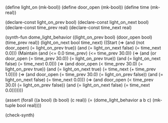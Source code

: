 (define light_on (mk-bool))
(define door_open (mk-bool))
(define time (mk-real))

(declare-const light_on_prev bool)
(declare-const light_on_next bool)
(declare-const time_prev real)
(declare-const time_next real)

(synth-fun dome_light_behavior ((light_on_prev bool) (door_open bool) (time_prev real)) (light_on_next bool time_next)
  ((Start
    (=> (and (not door_open) (= light_on_prev true))
        (and (= light_on_next false) (= time_next 0.0)))
    (Maintain
      (and (<= 0.0 time_prev) (<= time_prev 30.0))
      (=> (and (or door_open (= time_prev 30.0)) (= light_on_prev true))
          (and (= light_on_next false) (= time_next 0.0)))
      (=> (and door_open (< time_prev 30.0) (= light_on_prev true))
          (and (= light_on_next true) (= time_next (+ time_prev 1.0))))
      (=> (and door_open (= time_prev 30.0) (= light_on_prev false))
          (and (= light_on_next false) (= time_next 0.0)))
      (=> (and door_open (< time_prev 30.0) (= light_on_prev false))
          (and (= light_on_next false) (= time_next 0.0)))))))

(assert (forall ((a bool) (b bool) (c real))
          (= (dome_light_behavior a b c) (mk-tuple bool real))))

(check-synth)
```